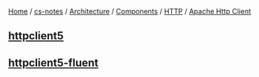 [Home](https://mengxianbin.github.io) /
[cs-notes](https://mengxianbin.github.io/cs-notes/site) /
[Architecture](https://mengxianbin.github.io/cs-notes/site/Architecture) /
[Components](https://mengxianbin.github.io/cs-notes/site/Architecture/Components) /
[HTTP](https://mengxianbin.github.io/cs-notes/site/Architecture/Components/HTTP) /
[Apache Http Client](https://mengxianbin.github.io/cs-notes/site/Architecture/Components/HTTP/Apache%20Http%20Client)

## [httpclient5](https://mengxianbin.github.io/cs-notes/site/Architecture/Components/HTTP/Apache%20Http%20Client/httpclient5/)

## [httpclient5-fluent](https://mengxianbin.github.io/cs-notes/site/Architecture/Components/HTTP/Apache%20Http%20Client/httpclient5-fluent/)
